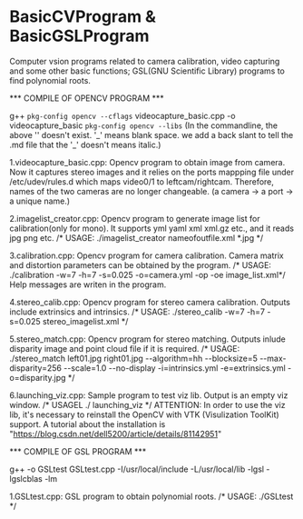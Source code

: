 # BasicCVProgram & BasicGSLProgram
Computer vsion programs related to camera calibration, video capturing and some other basic functions;
GSL(GNU Scientific Library) programs to find polynomial roots.

*** COMPILE OF OPENCV PROGRAM ***

g++ `pkg-config opencv --cflags` videocapture\_basic.cpp -o videocapture_basic `pkg-config opencv --libs`
(In the commandline, the above '\' doesn't exist. '\_' means blank space. we add a back slant to tell the .md file that the '_' doesn't means italic.)

1.videocapture_basic.cpp:
    Opencv program to obtain image from camera.
    Now it captures stereo images and it relies on the ports mappping file under /etc/udev/rules.d which maps video0/1 to leftcam/rightcam. Therefore, names of the two cameras are no longer changeable. (a camera -> a port -> a unique name.) 

2.imagelist_creator.cpp:
    Opencv program to generate image list for calibration(only for mono).
    It supports yml yaml xml xml.gz etc., and it reads jpg png etc.
    /* USAGE:
     ./imagelist_creator nameofoutfile.xml *.jpg */

3.calibration.cpp: 
    Opencv program for camera calibration.
    Camera matrix and distortion parameters can be obtained by the program.
    /* USAGE:
     ./calibration -w=7 -h=7 -s=0.025 -o=camera.yml -op -oe image_list.xml*/
    Help messages are writen in the program.

4.stereo_calib.cpp:
    Opencv program for stereo camera calibration.
    Outputs include extrinsics and intrinsics.
    /* USAGE:
     ./stereo\_calib -w=7 -h=7 -s=0.025 stereo_imagelist.xml */

5.stereo_match.cpp:
    Opencv program for stereo matching.
    Outputs inlude disparity image and point cloud file if it is required.
    /* USAGE:
     ./stereo_match left01.jpg right01.jpg --algorithm=hh --blocksize=5 --max-disparity=256 --scale=1.0 --no-display -i=intrinsics.yml -e=extrinsics.yml -o=disparity.jpg  */

6.launching_viz.cpp:
    Sample program to test viz lib.
    Output is an empty viz window.
    /* USAGEL
     ./ launching_viz */
    ATTENTION: In order to use the viz lib, it's necessary to reinstall the OpenCV with VTK (Visulization ToolKit) support. A tutorial about the installation is "https://blog.csdn.net/dell5200/article/details/81142951"

*** COMPILE OF GSL PROGRAM ***

g++ -o GSLtest GSLtest.cpp -I/usr/local/include -L/usr/local/lib -lgsl -lgslcblas -lm 

1.GSLtest.cpp:
    GSL program to obtain polynomial roots.
    /* USAGE:
     ./GSLtest  */
    




